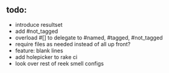 todo:
---

* introduce resultset
* add #not_tagged
* overload #[] to delegate to #named, #tagged, #not_tagged
* require files as needed instead of all up front?
* feature: blank lines
* add holepicker to rake ci
* look over rest of reek smell configs

